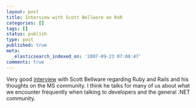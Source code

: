 ```yaml
---
layout: post
title: Interview with Scott Bellware on RoR
categories: []
tags: []
status: publish
type: post
published: true
meta:
  _elasticsearch_indexed_on: '2007-09-23 07:08:47'
comments: true
---
```

<p>Very good <a href="http://www.rubiverse.com">interview</a> with Scott Bellware regarding Ruby and Rails and his thoughts on the MS community. I think he talks for many of us about what we encounter frequently when talking to developers and the general .NET community.</p>
